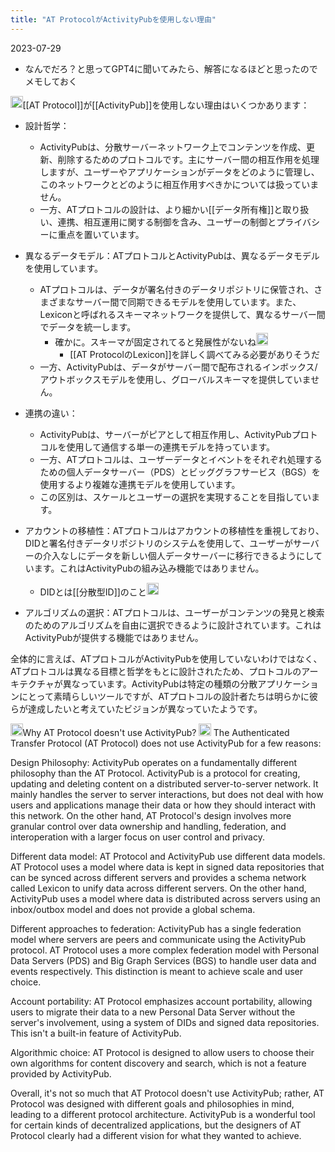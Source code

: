 ```yaml
---
title: "AT ProtocolがActivityPubを使用しない理由"
---
```


2023-07-29
- なんでだろ？と思ってGPT4に聞いてみたら、解答になるほどと思ったのでメモしておく

<img src='https://scrapbox.io/api/pages/nishio/gpt/icon' alt='gpt.icon' height="19.5"/>[[AT Protocol]]が[[ActivityPub]]を使用しない理由はいくつかあります：
- 設計哲学：
    - ActivityPubは、分散サーバーネットワーク上でコンテンツを作成、更新、削除するためのプロトコルです。主にサーバー間の相互作用を処理しますが、ユーザーやアプリケーションがデータをどのように管理し、このネットワークとどのように相互作用すべきかについては扱っていません。
    - 一方、ATプロトコルの設計は、より細かい[[データ所有権]]と取り扱い、連携、相互運用に関する制御を含み、ユーザーの制御とプライバシーに重点を置いています。

- 異なるデータモデル：ATプロトコルとActivityPubは、異なるデータモデルを使用しています。
    - ATプロトコルは、データが署名付きのデータリポジトリに保管され、さまざまなサーバー間で同期できるモデルを使用しています。また、Lexiconと呼ばれるスキーマネットワークを提供して、異なるサーバー間でデータを統一します。
        - 確かに。スキーマが固定されてると発展性がないね<img src='https://scrapbox.io/api/pages/nishio/nishio/icon' alt='nishio.icon' height="19.5"/>
            - [[AT ProtocolのLexicon]]を詳しく調べてみる必要がありそうだ
    - 一方、ActivityPubは、データがサーバー間で配布されるインボックス/アウトボックスモデルを使用し、グローバルスキーマを提供していません。

- 連携の違い：
    - ActivityPubは、サーバーがピアとして相互作用し、ActivityPubプロトコルを使用して通信する単一の連携モデルを持っています。
    - 一方、ATプロトコルは、ユーザーデータとイベントをそれぞれ処理するための個人データサーバー（PDS）とビッググラフサービス（BGS）を使用するより複雑な連携モデルを使用しています。
    - この区別は、スケールとユーザーの選択を実現することを目指しています。

- アカウントの移植性：ATプロトコルはアカウントの移植性を重視しており、DIDと署名付きデータリポジトリのシステムを使用して、ユーザーがサーバーの介入なしにデータを新しい個人データサーバーに移行できるようにしています。これはActivityPubの組み込み機能ではありません。
    - DIDとは[[分散型ID]]のこと<img src='https://scrapbox.io/api/pages/nishio/nishio/icon' alt='nishio.icon' height="19.5"/>

- アルゴリズムの選択：ATプロトコルは、ユーザーがコンテンツの発見と検索のためのアルゴリズムを自由に選択できるように設計されています。これはActivityPubが提供する機能ではありません。

全体的に言えば、ATプロトコルがActivityPubを使用していないわけではなく、ATプロトコルは異なる目標と哲学をもとに設計されたため、プロトコルのアーキテクチャが異なっています。ActivityPubは特定の種類の分散アプリケーションにとって素晴らしいツールですが、ATプロトコルの設計者たちは明らかに彼らが達成したいと考えていたビジョンが異なっていたようです。

<img src='https://scrapbox.io/api/pages/nishio/nishio/icon' alt='nishio.icon' height="19.5"/>Why AT Protocol doesn't use ActivityPub?
<img src='https://scrapbox.io/api/pages/nishio/gpt/icon' alt='gpt.icon' height="19.5"/>
The Authenticated Transfer Protocol (AT Protocol) does not use ActivityPub for a few reasons:

Design Philosophy: ActivityPub operates on a fundamentally different philosophy than the AT Protocol. ActivityPub is a protocol for creating, updating and deleting content on a distributed server-to-server network. It mainly handles the server to server interactions, but does not deal with how users and applications manage their data or how they should interact with this network. On the other hand, AT Protocol's design involves more granular control over data ownership and handling, federation, and interoperation with a larger focus on user control and privacy.

Different data model: AT Protocol and ActivityPub use different data models. AT Protocol uses a model where data is kept in signed data repositories that can be synced across different servers and provides a schema network called Lexicon to unify data across different servers. On the other hand, ActivityPub uses a model where data is distributed across servers using an inbox/outbox model and does not provide a global schema.

Different approaches to federation: ActivityPub has a single federation model where servers are peers and communicate using the ActivityPub protocol. AT Protocol uses a more complex federation model with Personal Data Servers (PDS) and Big Graph Services (BGS) to handle user data and events respectively. This distinction is meant to achieve scale and user choice.

Account portability: AT Protocol emphasizes account portability, allowing users to migrate their data to a new Personal Data Server without the server's involvement, using a system of DIDs and signed data repositories. This isn't a built-in feature of ActivityPub.

Algorithmic choice: AT Protocol is designed to allow users to choose their own algorithms for content discovery and search, which is not a feature provided by ActivityPub.

Overall, it's not so much that AT Protocol doesn't use ActivityPub; rather, AT Protocol was designed with different goals and philosophies in mind, leading to a different protocol architecture. ActivityPub is a wonderful tool for certain kinds of decentralized applications, but the designers of AT Protocol clearly had a different vision for what they wanted to achieve.
